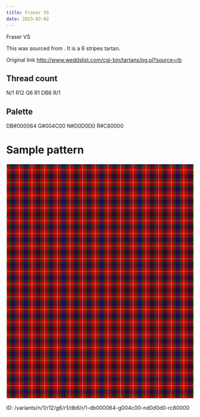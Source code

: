 ```yaml
---
title: Fraser VS
date: 2023-02-02
---
```

Fraser VS

This was sourced from <no value>.  It is a 6 stripes tartan.

Original link http://www.weddslist.com/cgi-bin/tartans/pg.pl?source=rb

## Thread count
N/1 R12 G6 R1 DB6 R/1

## Palette
DB#000064 G#004C00 N#D0D0D0 R#C80000

# Sample pattern

![Tartan detail](tartan.png "N/1 R12 G6 R1 DB6 R/1 tartan")

ID: /variants/n/1/r12/g6/r1/db6/r/1-db000064-g004c00-nd0d0d0-rc80000